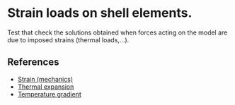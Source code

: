 # Strain loads on shell elements.

Test that check the solutions obtained when forces acting on the model are due to imposed strains (thermal loads,...).

## References
- [Strain (mechanics)](https://en.wikipedia.org/wiki/Strain_(mechanics))
- [Thermal expansion](https://en.wikipedia.org/wiki/Thermal_expansion)
- [Temperature gradient](https://manual.midasuser.com/EN_Common/Gen/885/index.htm#Start/05_Load/08_Temperature_Loads/Temperature_Gradient.htm)
